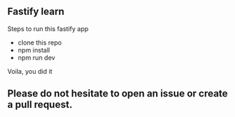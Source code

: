 ## Fastify learn

Steps to run this fastify app
- clone this repo
- npm install
- npm run dev

Voila, you did it


## Please do not hesitate to open an issue or create a pull request.